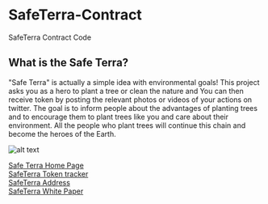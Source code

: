 # SafeTerra-Contract
SafeTerra Contract Code

## What is the Safe Terra?
"Safe Terra" is actually a simple idea with environmental goals! This project asks you as a hero to plant a tree or clean the nature and You can then receive token by posting the relevant photos or videos of your actions on twitter.
The goal is to inform people about the advantages of planting trees and to encourage them to plant trees like you and care about their environment. All the people who plant trees will continue this chain and become the heroes of the Earth. 

![alt text][logo]

[logo]: https://safe-terra.com/assets/img/about.png "SafeTerra Token"


[Safe Terra Home Page](https://safe-terra.com/)  
[SafeTerra Token tracker](https://bscscan.com/token/0x2B9ab86A2255257168874cAc687A2FF7C1eA4207)  
[SafeTerra Address](https://bscscan.com/address/0x2B9ab86A2255257168874cAc687A2FF7C1eA4207)  
[SafeTerra White Paper](https://safe-terra.com/white-paper)  

